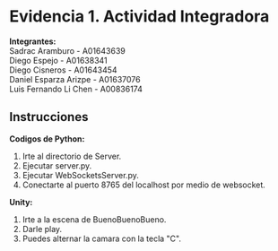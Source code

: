 # Evidencia 1. Actividad Integradora

**Integrantes:** <br />
Sadrac Aramburo - A01643639 <br />
Diego Espejo - A01638341 <br />
Diego Cisneros - A01643454 <br />
Daniel Esparza Arizpe - A01637076 <br />
Luis Fernando Li Chen - A00836174

## Instrucciones

**Codigos de Python:**

1. Irte al directorio de Server.
2. Ejecutar server.py.
3. Ejecutar WebSocketsServer.py.
4. Conectarte al puerto 8765 del localhost por medio de websocket.

**Unity:**

1. Irte a la escena de BuenoBuenoBueno.
2. Darle play.
3. Puedes alternar la camara con la tecla "C".
